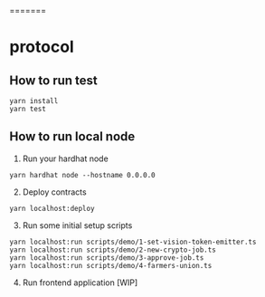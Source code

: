 =======
# protocol

## How to run test

```
yarn install
yarn test
```

## How to run local node

1. Run your hardhat node
```
yarn hardhat node --hostname 0.0.0.0
```

2. Deploy contracts
```
yarn localhost:deploy
```

3. Run some initial setup scripts
```
yarn localhost:run scripts/demo/1-set-vision-token-emitter.ts
yarn localhost:run scripts/demo/2-new-crypto-job.ts
yarn localhost:run scripts/demo/3-approve-job.ts
yarn localhost:run scripts/demo/4-farmers-union.ts
```
4. Run frontend application
[WIP]
